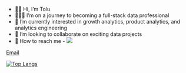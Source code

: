 - 👋🏽 Hi, I’m Tolu
- 🧑🏽‍💻 I’m on a journey to becoming a full-stack data professional
- 🌱 I’m currently interested in growth analytics, product analytics, and analytics engineering
- 💼 I’m looking to collaborate on exciting data projects
- 📩 How to reach me - <a href="mailto:okuwogatoluwalase@gmail.com"><img src="https://img.shields.io/badge/gmail-%23DD0031.svg?&style=for-the-badge&logo=gmail&logoColor=white"/></a>

[Email](mailto:okuwogatoluwalase@gmail.com?subject=[GitHub]%20Source%20Han%20Sans)



[![Top Langs](https://github-readme-stats.vercel.app/api/top-langs/?username=Toluwalaseokuwoga&layout=compact)](https://github.com/anuraghazra/github-readme-stats)

